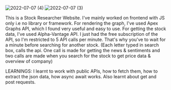 ![2022-07-07 (4)](https://user-images.githubusercontent.com/45381049/180635850-77fa0771-d3ad-4e41-873c-64f3a14a1152.png)
![2022-07-07 (3)](https://user-images.githubusercontent.com/45381049/180635853-352bb450-6237-4f2b-926b-76b1b50b8428.png)


This is a Stock Researcher Website. I've mainly worked on frontend with JS only i.e no library or framework.
For rendering the graph, I've used Apex Graphs API, which I found very useful and easy to use.
For getting the stock data, I've used Alpha-Vantage API. I just had the free subscription of the API, so I'm restricted to 5 API calls per minute. That's why you've to wait for a minute before searching for another stock.
(Each letter typed in search box, calls the api. One call is made for getting the news & sentiments and two calls are made when you search for the stock to get price data & overview of company)

LEARNINGS:
I learnt to work with public APIs, how to fetch them, how to extract the json data, how async await works. Also learnt about get and post requests.
